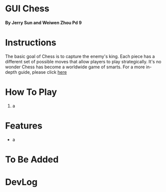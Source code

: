 # **GUI Chess**
#### By Jerry Sun and Weiwen Zhou Pd 9


# Instructions

The basic goal of Chess is to capture the enemy's king. Each piece has a different set of possible
moves that allow players to play strategically. It's no wonder Chess has become a worldwide
game of smarts. For a more in-depth guide, please click [here](http://www.chesscorner.com/tutorial/learn.htm)

# How To Play
1. a

# Features

- a

# To Be Added

# DevLog

